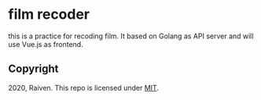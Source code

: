 # film recoder



this is a practice for recoding film. It based on Golang as API server and will use Vue.js as frontend.

## Copyright

2020, Raiven. This repo is licensed under [MIT](https://opensource.org/licenses/MIT).